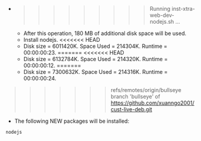 * >>>>>>>>> Running inst-xtra-web-dev-nodejs.sh ...
  * After this operation, 180 MB of additional disk space will be used.
  * Install nodejs.
<<<<<<< HEAD
  * Disk size = 6011420K. Space Used = 214304K. Runtime = 00:00:00:23.
=======
<<<<<<< HEAD
  * Disk size = 6132784K. Space Used = 214320K. Runtime = 00:00:00:12.
=======
  * Disk size = 7300632K. Space Used = 214316K. Runtime = 00:00:00:24.
>>>>>>> refs/remotes/origin/bullseye
>>>>>>> branch 'bullseye' of https://github.com/xuanngo2001/cust-live-deb.git
  * The following NEW packages will be installed:
  ```bash
nodejs
  ```
